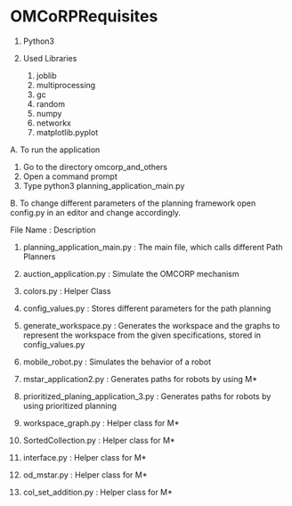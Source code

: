 # OMCoRPRequisites

1.	Python3
2.	Used Libraries
	
    1. joblib 
    2. multiprocessing 
    3. gc 
    4. random 
    5. numpy 
    6. networkx 
    7. matplotlib.pyplot  


A. To run the application

1. Go to the directory omcorp_and_others
2. Open a command prompt
3. Type python3 planning_application_main.py 


B. To change different parameters of the planning framework open config.py  in an editor and change accordingly. 

File Name : Description

1. planning_application_main.py : The main file, which calls different Path Planners 

2. auction_application.py : Simulate the OMCORP mechanism 

3. colors.py : Helper Class

4. config_values.py : Stores different parameters for the path planning

5. generate_workspace.py : Generates the workspace and the graphs to represent the workspace from                                                                                             the given specifications, stored in config_values.py

6. mobile_robot.py : Simulates the behavior of a robot

7. mstar_application2.py : Generates paths for robots by using M*

8. prioritized_planing_application_3.py : Generates paths for robots by using prioritized planning

9. workspace_graph.py : Helper class for M*

10. SortedCollection.py : Helper class for M*

11. interface.py : Helper class for M*

12. od_mstar.py : Helper class for M*

13. col_set_addition.py : Helper class for M*


